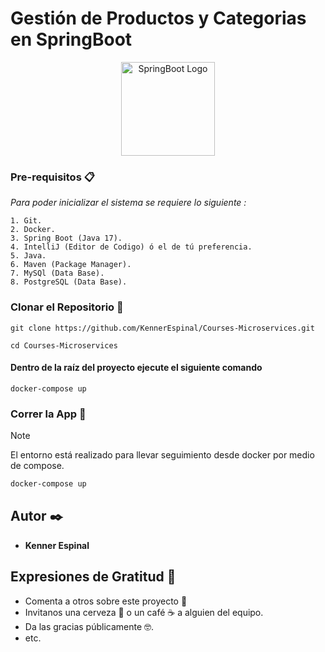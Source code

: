# Gestión de Productos y Categorias en SpringBoot

<p align="center">
<a href="https://angular.dev"><img src="https://static-00.iconduck.com/assets.00/spring-icon-256x256-2efvkvky.png" width="150" alt="SpringBoot Logo" /></a>
</p>

### Pre-requisitos 📋

_Para poder inicializar el sistema se requiere lo siguiente :_

```
1. Git.
2. Docker.
3. Spring Boot (Java 17).
4. IntelliJ (Editor de Codigo) ó el de tú preferencia.
5. Java.
6. Maven (Package Manager).
7. MySQl (Data Base).
8. PostgreSQL (Data Base).
```

### Clonar el Repositorio 🔧

```
git clone https://github.com/KennerEspinal/Courses-Microservices.git
```
```
cd Courses-Microservices
```
#### Dentro de la raíz del proyecto ejecute el siguiente comando
```
docker-compose up
```
### Correr la App 🚀
> [!NOTE]
> El entorno está realizado para llevar seguimiento desde docker por medio de compose.
> ```sh
> docker-compose up
> ````

## Autor ✒️

- **Kenner Espinal**

## Expresiones de Gratitud 🎁

- Comenta a otros sobre este proyecto 📢
- Invitanos una cerveza 🍺 o un café ☕ a alguien del equipo.
- Da las gracias públicamente 🤓.
- etc.
